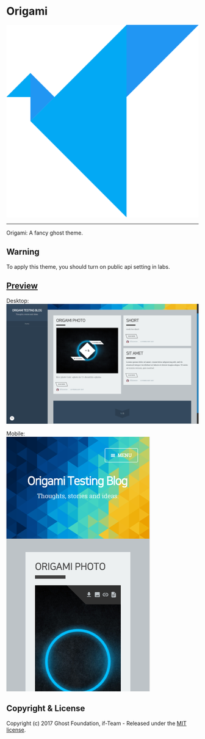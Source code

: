 # Origami
![Origami Logo](/resources/origami-logo.svg)

----
Origami: A fancy ghost theme.

## Warning
To apply this theme, you should turn on public api setting in labs.

## [Preview](https://blog.khinenw.tk)
Desktop:
![Desktop Preview](/resources/origami-screenshot.png)  

Mobile:  
![Mobile Preview](/resources/origami-screenshot-mobile.png)

## Copyright & License

Copyright (c) 2017 Ghost Foundation, if-Team - Released under the [MIT license](LICENSE).
